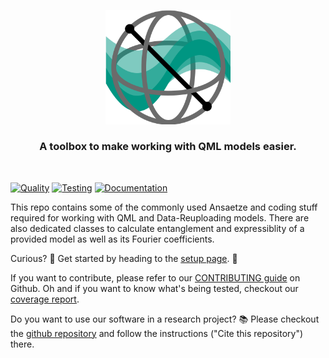 <p align="center">
<img src="logo.svg" width="200" title="Logo">
</p>
<h3 align="center">A toolbox to make working with QML models easier.</h3>
<br/>

[![Quality](https://github.com/cirKITers/qml-essentials/actions/workflows/quality.yml/badge.svg)](https://github.com/cirKITers/qml-essentials/actions/workflows/quality.yml) [![Testing](https://github.com/cirKITers/qml-essentials/actions/workflows/test.yml/badge.svg)](https://github.com/cirKITers/qml-essentials/actions/workflows/test.yml) [![Documentation](https://github.com/cirKITers/qml-essentials/actions/workflows/docs.yml/badge.svg)](https://github.com/cirKITers/qml-essentials/actions/workflows/docs.yml)


This repo contains some of the commonly used Ansaetze and coding stuff required for working with QML and Data-Reuploading models.
There are also dedicated classes to calculate entanglement and expressiblity of a provided model as well as its Fourier coefficients.

Curious? :eyes: Get started by heading to the [setup page](setup.md). :rocket:

If you want to contribute, please refer to our [CONTRIBUTING guide](https://github.com/cirKITers/qml-essentials/blob/main/CONTRIBUTING.md) on Github.
Oh and if you want to know what's being tested, checkout our [coverage report](coverage/index.html).

Do you want to use our software in a research project? :books:
Please checkout the [github repository](https://github.com/cirKITers/qml-essentials) and follow the instructions ("Cite this repository") there.